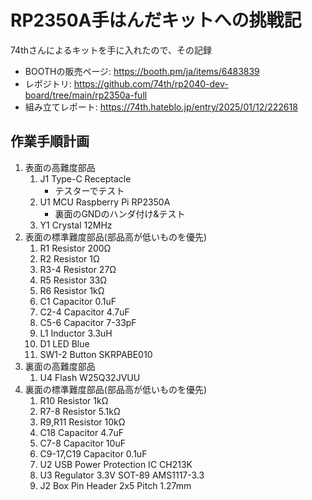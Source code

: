 # RP2350A手はんだキットへの挑戦記

74thさんによるキットを手に入れたので、その記録

*   BOOTHの販売ページ: <https://booth.pm/ja/items/6483839>
*   レポジトリ: <https://github.com/74th/rp2040-dev-board/tree/main/rp2350a-full>
*   組み立てレポート: <https://74th.hateblo.jp/entry/2025/01/12/222618>

## 作業手順計画

1. 表面の高難度部品
    1. J1 Type-C Receptacle
        * テスターでテスト
    1. U1 MCU Raspberry Pi RP2350A
        * 裏面のGNDのハンダ付け&テスト
    1. Y1 Crystal 12MHz
1. 表面の標準難度部品(部品高が低いものを優先)
    1. R1    Resistor 200Ω
    1. R2    Resistor 1Ω
    1. R3-4  Resistor 27Ω
    1. R5    Resistor 33Ω
    1. R6    Resistor 1kΩ
    1. C1    Capacitor 0.1uF
    1. C2-4  Capacitor 4.7uF
    1. C5-6  Capacitor 7-33pF
    1. L1    Inductor 3.3uH
    1. D1    LED Blue
    1. SW1-2 Button SKRPABE010
1.  裏面の高難度部品
    1. U4   Flash W25Q32JVUU
1. 裏面の標準難度部品(部品高が低いものを優先)
    1. R10       Resistor 1kΩ
    1. R7-8      Resistor 5.1kΩ
    1. R9,R11    Resistor 10kΩ
    1. C18       Capacitor 4.7uF
    1. C7-8      Capacitor 10uF
    1. C9-17,C19 Capacitor 0.1uF
    1. U2        USB Power Protection IC CH213K
    1. U3        Regulator 3.3V SOT-89 AMS1117-3.3
    1. J2        Box Pin Header 2x5 Pitch 1.27mm
